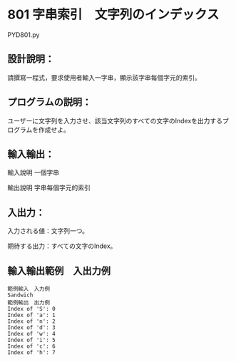 # 801 字串索引　文字列のインデックス
PYD801.py
## 設計說明：
請撰寫一程式，要求使用者輸入一字串，顯示該字串每個字元的索引。

## プログラムの説明：
ユーザーに文字列を入力させ、該当文字列のすべての文字のIndexを出力するプログラムを作成せよ。

## 輸入輸出：
輸入說明
一個字串

輸出說明
字串每個字元的索引
## 入出力：
入力される値：文字列一つ。

期待する出力：すべての文字のIndex。

## 輸入輸出範例　入出力例
```
範例輸入　入力例
Sandwich
範例輸出　出力例
Index of 'S': 0
Index of 'a': 1
Index of 'n': 2
Index of 'd': 3
Index of 'w': 4
Index of 'i': 5
Index of 'c': 6
Index of 'h': 7
```
